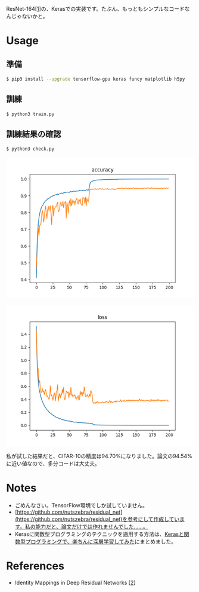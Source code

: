 ResNet-164[[1](https://arxiv.org/abs/1603.05027)]の、Kerasでの実装です。たぶん、もっともシンプルなコードなんじゃないかと。

# Usage

## 準備

~~~ bash
$ pip3 install --upgrade tensorflow-gpu keras funcy matplotlib h5py
~~~

## 訓練

~~~ bash
$ python3 train.py
~~~

## 訓練結果の確認

~~~ bash
$ python3 check.py
~~~

![accuracy](./results/accuracy.png)

![loss](./results/loss.png)

私が試した結果だと、CIFAR-10の精度は94.70%になりました。論文の94.54%に近い値なので、多分コードは大丈夫。

# Notes

* ごめんなさい。TensorFlow環境でしか試していません。
* [https://github.com/nutszebra/residual_net](https://github.com/nutszebra/residual_net)を参考にして作成しています。私の能力だと、論文だけでは作れませんでした……。
* Kerasに関数型プログラミングのテクニックを適用する方法は、[Kerasと関数型プログラミングで、楽ちんに深層学習してみた](https://tail-island.github.io/programming/2017/10/13/keras-and-fp.html)にまとめました。

# References

* Identity Mappings in Deep Residual Networks [[2](https://arxiv.org/abs/1603.05027)]
